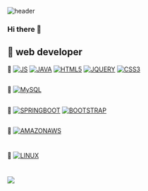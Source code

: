 ![header](https://capsule-render.vercel.app/api?type=Waving&color=auto&height=300&section=header&text=Hello%20World&fontSize=90)

### Hi there 👋

## 🔭 web developer

🌱 [![JS](https://img.shields.io/badge/JavaScript-F7DF1E?style=flat-square&logo=JavaScript&logoColor=black)](github.com/Joowon0220/TODO-List) [![JAVA](https://img.shields.io/badge/Java-007396?style=flat-square&logo=Java&logoColor=black)](github.com/Joowon0220/TODO-List) [![HTML5](https://img.shields.io/badge/HTML5-E34F26?style=flat-square&logo=HTML5&logoColor=black)](github.com/Joowon0220/TODO-List) [![JQUERY](https://img.shields.io/badge/jQuery-0769AD?style=flat-square&logo=jQuery&logoColor=black)](github.com/Joowon0220/TODO-List) [![CSS3](https://img.shields.io/badge/CSS3-1572B6?style=flat-square&logo=CSS3&logoColor=black)](github.com/Joowon0220/TODO-List)         

##
🌱 [![MySQL](https://img.shields.io/badge/MySQL-4479A1?style=flat-square&logo=MySQL&logoColor=black)](github.com/Joowon0220/TODO-List)         

##
🌱 [![SPRINGBOOT](https://img.shields.io/badge/SpringBoot-4479A1?style=flat-square&logo=SpringBoot&logoColor=black)](github.com/Joowon0220/TODO-List) [![BOOTSTRAP](https://img.shields.io/badge/Bootstrap-6DB33F?style=flat-square&logo=Bootstrap&logoColor=black)](github.com/Joowon0220/TODO-List)         
##
🌱 [![AMAZONAWS](https://img.shields.io/badge/AmazonAWS-232F3E?style=flat-square&logo=AmazonAWS&logoColor=black)](github.com/Joowon0220/TODO-List)         
#
🌱 [![LINUX](https://img.shields.io/badge/Linux-FCC624?style=flat-square&logo=Linux&logoColor=black)](github.com/Joowon0220/TODO-List)         
#
<a href="https://blog.naver.com/toma1019"><img src="https://img.shields.io/badge/Velog-3DDC84?style=flat-square&logo=Blogger&logoColor=white"/></a>
<!--
**eunji-seo/eunji-seo** is a ✨ _special_ ✨ repository because its `README.md` (this file) appears on your GitHub profile.

Here are some ideas to get you started:

- 🔭 I’m currently working on ...
- 🌱 I’m currently learning ...
- 👯 I’m looking to collaborate on ...
- 🤔 I’m looking for help with ...
- 💬 Ask me about ...
- 📫 How to reach me: ...
- 😄 Pronouns: ...
- ⚡ Fun fact: ...
-->
